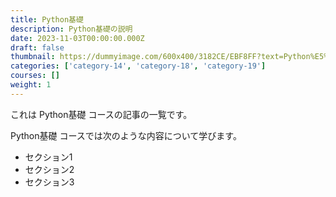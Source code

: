 ```yaml
---
title: Python基礎
description: Python基礎の説明
date: 2023-11-03T00:00:00.000Z
draft: false
thumbnail: https://dummyimage.com/600x400/3182CE/EBF8FF?text=Python%E5%9F%BA%E7%A4%8E
categories: ['category-14', 'category-18', 'category-19']
courses: []
weight: 1
---
```


これは Python基礎 コースの記事の一覧です。

  Python基礎 コースでは次のような内容について学びます。

  - セクション1
  - セクション2
  - セクション3